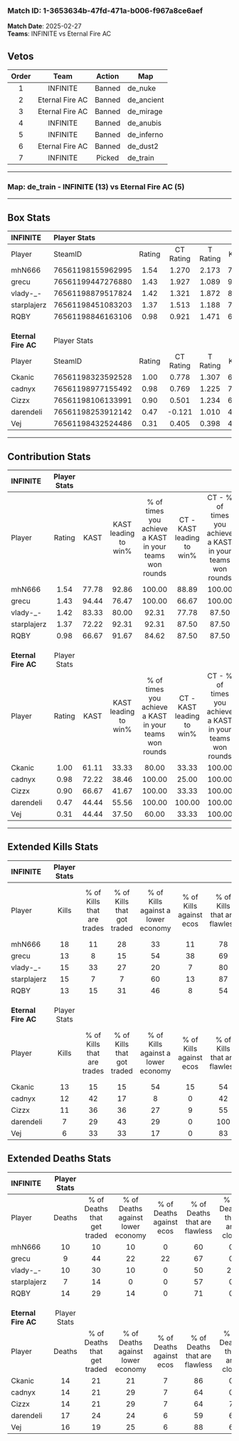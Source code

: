 ### Match ID: 1-3653634b-47fd-471a-b006-f967a8ce6aef  
**Match Date**: 2025-02-27  
**Teams**: INFINITE vs Eternal Fire AC  

## Vetos  

| Order | Team | Action | Map |
| :---: | :--: | :----: | --- |
| 1 | INFINITE | Banned | de_nuke |
| 2 | Eternal Fire AC | Banned | de_ancient |
| 3 | Eternal Fire AC | Banned | de_mirage |
| 4 | INFINITE | Banned | de_anubis |
| 5 | INFINITE | Banned | de_inferno |
| 6 | Eternal Fire AC | Banned | de_dust2 |
| 7 | INFINITE | Picked | de_train |

---  

### **Map**: de_train - INFINITE (13) vs Eternal Fire AC (5)  
---  

## Box Stats  

| **INFINITE**        | Player Stats      |        |           |          |       |      |       |         |        |      |     |
| :- | :- | :-: | :-: | :-: | :-: | :-: | :-: | :-: | :-: | :-: | :-: |
| Player              | SteamID           | Rating | CT Rating | T Rating | KAST  | ADR  | Kills | Assists | Deaths | K/D  | HS% |
| mhN666              | 76561198155962995 |  1.54  |   1.270   |  2.173   | 77.78 | 98.8 |  18   |    5    |   10   | 1.80 | 44  |
| grecu               | 76561199447276880 |  1.43  |   1.927   |  1.089   | 94.44 | 90.1 |  13   |    6    |   9    | 1.44 | 38  |
| vlady-_-            | 76561198879517824 |  1.42  |   1.321   |  1.872   | 83.33 | 95.4 |  15   |    3    |   10   | 1.50 | 60  |
| starplajerz         | 76561198451083203 |  1.37  |   1.513   |  1.188   | 72.22 | 78.4 |  15   |    4    |   7    | 2.14 | 40  |
| RQBY                | 76561198846163106 |  0.98  |   0.921   |  1.471   | 66.67 | 70.7 |  13   |    0    |   14   | 0.93 | 76  |
|                     |                   |        |           |          |       |      |       |         |        |      |     |
|                     |                   |        |           |          |       |      |       |         |        |      |     |
|                     |                   |        |           |          |       |      |       |         |        |      |     |
| **Eternal Fire AC** | Player Stats      |        |           |          |       |      |       |         |        |      |     |
| Player              | SteamID           | Rating | CT Rating | T Rating | KAST  | ADR  | Kills | Assists | Deaths | K/D  | HS% |
| Ckanic              | 76561198323592528 |  1.00  |   0.778   |  1.307   | 61.11 | 81.8 |  13   |    3    |   14   | 0.93 | 69  |
| cadnyx              | 76561198977155492 |  0.98  |   0.769   |  1.225   | 72.22 | 62.6 |  12   |    6    |   14   | 0.86 | 33  |
| Cizzx               | 76561198106133991 |  0.90  |   0.501   |  1.234   | 66.67 | 64.4 |  11   |    6    |   14   | 0.79 | 36  |
| darendeli           | 76561198253912142 |  0.47  |  -0.121   |  1.010   | 44.44 | 71.2 |   7   |    5    |   17   | 0.41 | 85  |
| Vej                 | 76561198432524486 |  0.31  |   0.405   |  0.398   | 44.44 | 29.4 |   6   |    3    |   16   | 0.38 | 50  |
---  

## Contribution Stats  

| **INFINITE**        | Player Stats |       |                      |                                                        |                           |                                                             |                          |                                                            |
| :- | :-: | :-: | :-: | :-: | :-: | :-: | :-: | :-: |
| Player              |    Rating    | KAST  | KAST leading to win% | % of times you achieve a KAST in your teams won rounds | CT - KAST leading to win% | CT - % of times you achieve a KAST in your teams won rounds | T - KAST leading to win% | T - % of times you achieve a KAST in your teams won rounds |
| mhN666              |     1.54     | 77.78 |        92.86         |                         100.00                         |           88.89           |                           100.00                            |          100.00          |                           100.00                           |
| grecu               |     1.43     | 94.44 |        76.47         |                         100.00                         |           66.67           |                           100.00                            |          100.00          |                           100.00                           |
| vlady-_-            |     1.42     | 83.33 |        80.00         |                         92.31                          |           77.78           |                            87.50                            |          83.33           |                           100.00                           |
| starplajerz         |     1.37     | 72.22 |        92.31         |                         92.31                          |           87.50           |                            87.50                            |          100.00          |                           100.00                           |
| RQBY                |     0.98     | 66.67 |        91.67         |                         84.62                          |           87.50           |                            87.50                            |          100.00          |                           80.00                            |
|                     |              |       |                      |                                                        |                           |                                                             |                          |                                                            |
|                     |              |       |                      |                                                        |                           |                                                             |                          |                                                            |
|                     |              |       |                      |                                                        |                           |                                                             |                          |                                                            |
| **Eternal Fire AC** | Player Stats |       |                      |                                                        |                           |                                                             |                          |                                                            |
| Player              |    Rating    | KAST  | KAST leading to win% | % of times you achieve a KAST in your teams won rounds | CT - KAST leading to win% | CT - % of times you achieve a KAST in your teams won rounds | T - KAST leading to win% | T - % of times you achieve a KAST in your teams won rounds |
| Ckanic              |     1.00     | 61.11 |        33.33         |                         80.00                          |           33.33           |                           100.00                            |          33.33           |                           75.00                            |
| cadnyx              |     0.98     | 72.22 |        38.46         |                         100.00                         |           25.00           |                           100.00                            |          44.44           |                           100.00                           |
| Cizzx               |     0.90     | 66.67 |        41.67         |                         100.00                         |           33.33           |                           100.00                            |          44.44           |                           100.00                           |
| darendeli           |     0.47     | 44.44 |        55.56         |                         100.00                         |          100.00           |                           100.00                            |          50.00           |                           100.00                           |
| Vej                 |     0.31     | 44.44 |        37.50         |                         60.00                          |           33.33           |                           100.00                            |          40.00           |                           50.00                            |
---  

## Extended Kills Stats  

| **INFINITE**        | Player Stats |                            |                            |                                    |                         |                              |                                 |                                       |                    |           |
| :- | :-: | :-: | :-: | :-: | :-: | :-: | :-: | :-: | :-: | :-: |
| Player              |    Kills     | % of Kills that are trades | % of Kills that got traded | % of Kills against a lower economy | % of Kills against ecos | % of Kills that are flawless | % of Kills that are close duels | % of Kills that are assisted by flash | Pistol Round Kills | AWP Kills |
| mhN666              |      18      |             11             |             28             |                 33                 |           11            |              78              |               11                |                   0                   |         0          |     4     |
| grecu               |      13      |             8              |             15             |                 54                 |           38            |              69              |                0                |                   0                   |         4          |     2     |
| vlady-_-            |      15      |             33             |             27             |                 20                 |            7            |              80              |                0                |                   7                   |         2          |     1     |
| starplajerz         |      15      |             7              |             7              |                 60                 |           13            |              87              |                0                |                   0                   |         0          |     0     |
| RQBY                |      13      |             15             |             31             |                 46                 |            8            |              54              |                8                |                   8                   |         0          |     0     |
|                     |              |                            |                            |                                    |                         |                              |                                 |                                       |                    |           |
|                     |              |                            |                            |                                    |                         |                              |                                 |                                       |                    |           |
|                     |              |                            |                            |                                    |                         |                              |                                 |                                       |                    |           |
| **Eternal Fire AC** | Player Stats |                            |                            |                                    |                         |                              |                                 |                                       |                    |           |
| Player              |    Kills     | % of Kills that are trades | % of Kills that got traded | % of Kills against a lower economy | % of Kills against ecos | % of Kills that are flawless | % of Kills that are close duels | % of Kills that are assisted by flash | Pistol Round Kills | AWP Kills |
| Ckanic              |      13      |             15             |             15             |                 54                 |           15            |              54              |                0                |                   8                   |         0          |     1     |
| cadnyx              |      12      |             42             |             17             |                 8                  |            0            |              42              |                8                |                   0                   |         0          |     2     |
| Cizzx               |      11      |             36             |             36             |                 27                 |            9            |              55              |                0                |                   9                   |         0          |     0     |
| darendeli           |      7       |             29             |             43             |                 29                 |            0            |             100              |                0                |                  43                   |         0          |     2     |
| Vej                 |      6       |             33             |             33             |                 17                 |            0            |              83              |               17                |                   0                   |         1          |     0     |
## Extended Deaths Stats  

| **INFINITE**        | Player Stats |                             |                                   |                          |                               |                            |                           |               |
| :- | :-: | :-: | :-: | :-: | :-: | :-: | :-: | :-: |
| Player              |    Deaths    | % of Deaths that get traded | % of Deaths against lower economy | % of Deaths against ecos | % of Deaths that are flawless | % of Deaths that are close | % of Deaths while blinded | Deaths to AWP |
| mhN666              |      10      |             10              |                10                 |            0             |              60               |             0              |            10             |       1       |
| grecu               |      9       |             44              |                22                 |            22            |              67               |             0              |            11             |       0       |
| vlady-_-            |      10      |             30              |                10                 |            0             |              50               |             20             |             0             |       0       |
| starplajerz         |      7       |             14              |                 0                 |            0             |              57               |             0              |            14             |       0       |
| RQBY                |      14      |             29              |                14                 |            0             |              71               |             0              |            14             |       0       |
|                     |              |                             |                                   |                          |                               |                            |                           |               |
|                     |              |                             |                                   |                          |                               |                            |                           |               |
|                     |              |                             |                                   |                          |                               |                            |                           |               |
| **Eternal Fire AC** | Player Stats |                             |                                   |                          |                               |                            |                           |               |
| Player              |    Deaths    | % of Deaths that get traded | % of Deaths against lower economy | % of Deaths against ecos | % of Deaths that are flawless | % of Deaths that are close | % of Deaths while blinded | Deaths to AWP |
| Ckanic              |      14      |             21              |                21                 |            7             |              86               |             0              |             0             |       1       |
| cadnyx              |      14      |             21              |                29                 |            7             |              64               |             0              |             0             |       1       |
| Cizzx               |      14      |             21              |                29                 |            7             |              64               |             7              |             7             |       1       |
| darendeli           |      17      |             24              |                24                 |            6             |              59               |             6              |             6             |       2       |
| Vej                 |      16      |             19              |                25                 |            6             |              88               |             6              |             0             |       1       |
